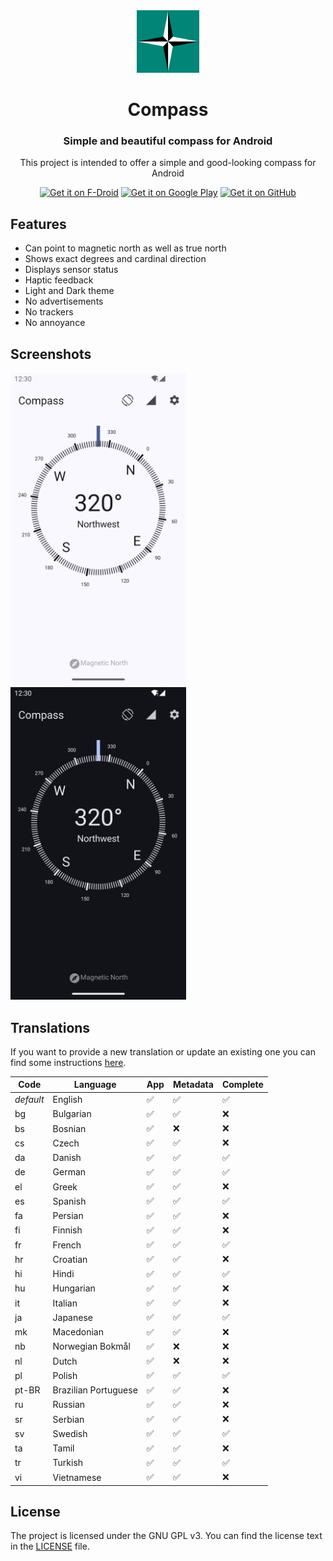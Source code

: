 <div align="center">

<img src="fastlane/metadata/android/en-US/images/icon.png" alt="Icon" height="100"/>

# Compass

### Simple and beautiful compass for Android

This project is intended to offer a simple and good-looking compass for Android

[<img src="https://fdroid.gitlab.io/artwork/badge/get-it-on.png"
alt="Get it on F-Droid"
height="80">](https://f-droid.org/packages/com.bobek.compass/)
[<img src="https://play.google.com/intl/en_us/badges/images/generic/en-play-badge.png"
alt="Get it on Google Play"
height="80">](https://play.google.com/store/apps/details?id=com.bobek.compass)
[<img src="https://i.ibb.co/q0mdc4Z/get-it-on-github.png"
alt="Get it on GitHub"
height="80">](https://github.com/Kr0oked/Compass/releases/latest)

</div>

## Features

* Can point to magnetic north as well as true north
* Shows exact degrees and cardinal direction
* Displays sensor status
* Haptic feedback
* Light and Dark theme
* No advertisements
* No trackers
* No annoyance

## Screenshots

<img src="fastlane/metadata/android/en-US/images/phoneScreenshots/1.png" alt="Screenshot Light theme" height="500"/>
<img src="fastlane/metadata/android/en-US/images/phoneScreenshots/2.png" alt="Screenshot Dark theme" height="500"/>

## Translations

If you want to provide a new translation or update an existing one you can find some instructions
[here](doc/translations.md).

| Code      | Language             | App                | Metadata           | Complete           |
|-----------|----------------------|--------------------|--------------------|--------------------|
| *default* | English              | :white_check_mark: | :white_check_mark: | :white_check_mark: |
| bg        | Bulgarian            | :white_check_mark: | :white_check_mark: | :x:                |
| bs        | Bosnian              | :white_check_mark: | :x:                | :x:                |
| cs        | Czech                | :white_check_mark: | :white_check_mark: | :x:                |
| da        | Danish               | :white_check_mark: | :white_check_mark: | :white_check_mark: |
| de        | German               | :white_check_mark: | :white_check_mark: | :white_check_mark: |
| el        | Greek                | :white_check_mark: | :white_check_mark: | :x:                |
| es        | Spanish              | :white_check_mark: | :white_check_mark: | :white_check_mark: |
| fa        | Persian              | :white_check_mark: | :white_check_mark: | :x:                |
| fi        | Finnish              | :white_check_mark: | :white_check_mark: | :x:                |
| fr        | French               | :white_check_mark: | :white_check_mark: | :white_check_mark: |
| hr        | Croatian             | :white_check_mark: | :white_check_mark: | :x:                |
| hi        | Hindi                | :white_check_mark: | :white_check_mark: | :white_check_mark: |
| hu        | Hungarian            | :white_check_mark: | :white_check_mark: | :x:                |
| it        | Italian              | :white_check_mark: | :white_check_mark: | :x:                |
| ja        | Japanese             | :white_check_mark: | :white_check_mark: | :white_check_mark: |
| mk        | Macedonian           | :white_check_mark: | :white_check_mark: | :x:                |
| nb        | Norwegian Bokmål     | :white_check_mark: | :x:                | :x:                |
| nl        | Dutch                | :white_check_mark: | :x:                | :x:                |
| pl        | Polish               | :white_check_mark: | :white_check_mark: | :white_check_mark: |
| pt-BR     | Brazilian Portuguese | :white_check_mark: | :white_check_mark: | :x:                |
| ru        | Russian              | :white_check_mark: | :white_check_mark: | :x:                |
| sr        | Serbian              | :white_check_mark: | :white_check_mark: | :x:                |
| sv        | Swedish              | :white_check_mark: | :white_check_mark: | :white_check_mark: |
| ta        | Tamil                | :white_check_mark: | :white_check_mark: | :x:                |
| tr        | Turkish              | :white_check_mark: | :white_check_mark: | :white_check_mark: |
| vi        | Vietnamese           | :white_check_mark: | :white_check_mark: | :x:                |

## License

The project is licensed under the GNU GPL v3.
You can find the license text in the [LICENSE](LICENSE) file.
